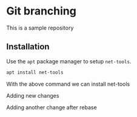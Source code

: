 # Git branching
This is a sample repository

## Installation
Use the `apt` package manager to setup `net-tools`.
```bash
apt install net-tools
```
With the above command we can install net-tools

Adding new changes 

Adding another change after rebase
